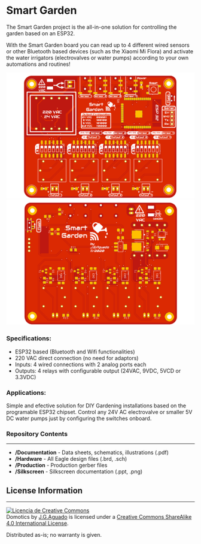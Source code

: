 # Smart Garden
The Smart Garden project is the all-in-one solution for controlling the garden based on an ESP32. 

With the Smart Garden board you can read up to 4 different wired sensors or other Bluetooth based devices (such as the Xiaomi Mi Flora) and activate the water irrigators (electrovalves or water pumps) according to your own automations and routines!

![PCB Top](./Documentation/Top.png)
![PCB Bottom](./Documentation/Bottom.png)

### Specifications:
 * ESP32 based (Bluetooth and Wifi functionalities)
 * 220 VAC direct connection (no need for adaptors)
 * Inputs: 4 wired connections with 2 analog ports each 
 * Outputs: 4 relays with configurable output (24VAC, 9VDC, 5VCD or 3.3VDC)

### Applications:
Simple and efective solution for DIY Gardening installations based on the programable ESP32 chipset. Control any 24V AC electrovalve or smaller 5V DC water pumps just by configuring the switches onboard.

### Repository Contents
-------------------
* **/Documentation** - Data sheets, schematics, illustrations (.pdf)
* **/Hardware** - All Eagle design files (.brd, .sch)
* **/Production** - Production gerber files 
* **/Silkscreen** - Silkscreen documentation (.ppt, .png)

## License Information
-------------------
<a rel="license" href="http://creativecommons.org/licenses/by-nc/4.0/"><img alt="Licencia de Creative Commons" style="border-width:0" src="https://i.creativecommons.org/l/by-nc/4.0/88x31.png" /></a><br /><span xmlns:dct="http://purl.org/dc/terms/" property="dct:title">Domotics</span> by <a xmlns:cc="http://creativecommons.org/ns#" href="https://github.com/SpaceDIY/Domotics" property="cc:attributionName" rel="cc:attributionURL">J.G.Aguado</a> is licensed under a <a rel="license" href="http://creativecommons.org/licenses/by-nc/4.0/">Creative Commons ShareAlike 4.0 International License</a>.

Distributed as-is; no warranty is given.